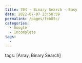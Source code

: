 ```yaml
---
title: 704 - Binary Search - Easy
date: 2022-07-07 23:58:59
permalink: /pages/feb85c/
categories:
  - Google
  - Incomplete
tags:
  - 
---
```

tags: [Array, Binary Search]